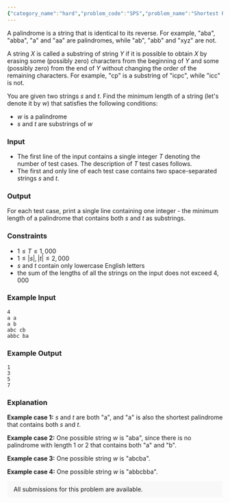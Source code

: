 ```yaml
---
{"category_name":"hard","problem_code":"SPS","problem_name":"Shortest Palindromic Superstring","problemComponents":{"constraints":"","constraintsState":false,"subtasks":"","subtasksState":false,"inputFormat":"","inputFormatState":false,"outputFormat":"","outputFormatState":false,"sampleTestCases":{}},"video_editorial_url":"","languages_supported":{"0":"CPP14","1":"C","2":"JAVA","3":"PYTH 3.6","4":"PYTH","5":"PYP3","6":"CS2","7":"ADA","8":"PYPY","9":"TEXT","10":"PAS fpc","11":"NODEJS","12":"RUBY","13":"PHP","14":"GO","15":"HASK","16":"TCL","17":"PERL","18":"SCALA","19":"LUA","20":"kotlin","21":"BASH","22":"JS","23":"LISP sbcl","24":"rust","25":"PAS gpc","26":"BF","27":"CLOJ","28":"R","29":"D","30":"CAML","31":"FORT","32":"ASM","33":"swift","34":"FS","35":"WSPC","36":"LISP clisp","37":"SQL","38":"SCM guile","39":"PERL6","40":"ERL","41":"CLPS","42":"ICK","43":"NICE","44":"PRLG","45":"ICON","46":"COB","47":"SCM chicken","48":"PIKE","49":"SCM qobi","50":"ST","51":"NEM"},"max_timelimit":2,"source_sizelimit":50000,"problem_author":"jtnydv25","problem_tester":null,"date_added":"10-10-2019","tags":{"0":"jtnydv25"},"problem_difficulty_level":"Hard","best_tag":"","editorial_url":"","time":{"view_start_date":1136053800,"submit_start_date":1136053800,"visible_start_date":1136053800,"end_date":1735669800},"is_direct_submittable":false,"problemDiscussURL":"https://discuss.codechef.com/search?q=SPS","is_proctored":false,"visitedContests":{},"layout":"problem"}
---
```

A palindrome is a string that is identical to its reverse. For example, "aba", "abba", "a" and "aa" are palindromes, while "ab", "abb" and "xyz" are not.

A string $X$ is called a substring of string $Y$ if it is possible to obtain $X$ by erasing some (possibly zero) characters from the beginning of $Y$ and some (possibly zero) from the end of $Y$ without changing the order of the remaining characters. For example, "cp" is a substring of "icpc", while "icc" is not.

You are given two strings $s$ and $t$. Find the minimum length of a string (let's denote it by $w$) that satisfies the following conditions:
- $w$ is a palindrome
- $s$ and $t$ are substrings of $w$

### Input
- The first line of the input contains a single integer $T$ denoting the number of test cases. The description of $T$ test cases follows.
- The first and only line of each test case contains two space-separated strings $s$ and $t$.

### Output
For each test case, print a single line containing one integer - the minimum length of a palindrome that contains both $s$ and $t$ as substrings.

### Constraints 
- $1 \le T \le 1,000$
- $1 \le |s|, |t| \le 2,000$
- $s$ and $t$ contain only lowercase English letters
- the sum of the lengths of all the strings on the input does not exceed $4,000$

### Example Input
```
4
a a
a b
abc cb
abbc ba
```

### Example Output
```
1
3
5
7
```

### Explanation
**Example case 1:** $s$ and $t$ are both "a", and "a" is also the shortest palindrome that contains both $s$ and $t$.

**Example case 2:** One possible string $w$ is "aba", since there is no palindrome with length $1$ or $2$ that contains both "a" and "b".

**Example case 3:** One possible string $w$ is "abcba".

**Example case 4:** One possible string $w$ is "abbcbba".

<aside style='background: #f8f8f8;padding: 10px 15px;'><div>All submissions for this problem are available.</div></aside>
